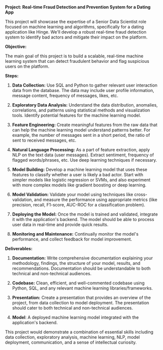 **Project: Real-time Fraud Detection and Prevention System for a Dating App**

This project will showcase the expertise of a Senior Data Scientist role focused on machine learning and algorithms, specifically for a dating application like Hinge. We'll develop a robust real-time fraud detection system to identify bad actors and mitigate their impact on the platform.

**Objective:**

The main goal of this project is to build a scalable, real-time machine learning system that can detect fraudulent behavior and flag suspicious users on the platform.

**Steps:**

1. **Data Collection:** Use SQL and Python to gather relevant user interaction data from the database. The data may include user profile information, message content, frequency of messages, likes, etc.

2. **Exploratory Data Analysis:** Understand the data distribution, anomalies, correlations, and patterns using statistical methods and visualization tools. Identify potential features for the machine learning model.

3. **Feature Engineering:** Create meaningful features from the raw data that can help the machine learning model understand patterns better. For example, the number of messages sent in a short period, the ratio of sent to received messages, etc.

4. **Natural Language Processing:** As a part of feature extraction, apply NLP on the text data (user messages). Extract sentiment, frequency of flagged words/phrases, etc. Use deep learning techniques if necessary.

5. **Model Building:** Develop a machine learning model that uses these features to classify whether a user is likely a bad actor. Start with simpler models like logistic regression or SVMs, and also experiment with more complex models like gradient boosting or deep learning.

6. **Model Validation:** Validate your model using techniques like cross-validation, and measure the performance using appropriate metrics (like precision, recall, F1-score, AUC-ROC for a classification problem). 

7. **Deploying the Model:** Once the model is trained and validated, integrate it with the application's backend. The model should be able to process user data in real-time and provide quick results. 

8. **Monitoring and Maintenance:** Continually monitor the model's performance, and collect feedback for model improvement. 

**Deliverables:**

1. **Documentation:** Write comprehensive documentation explaining your methodology, findings, the structure of your model, results, and recommendations. Documentation should be understandable to both technical and non-technical audiences.

2. **Codebase:** Clean, efficient, and well-commented codebase using Python, SQL, and any relevant machine learning libraries/frameworks.

3. **Presentation:** Create a presentation that provides an overview of the project, from data collection to model deployment. The presentation should cater to both technical and non-technical audiences.

4. **Model**: A deployed machine learning model integrated with the application's backend.

This project would demonstrate a combination of essential skills including data collection, exploratory analysis, machine learning, NLP, model deployment, communication, and a sense of intellectual curiosity.
